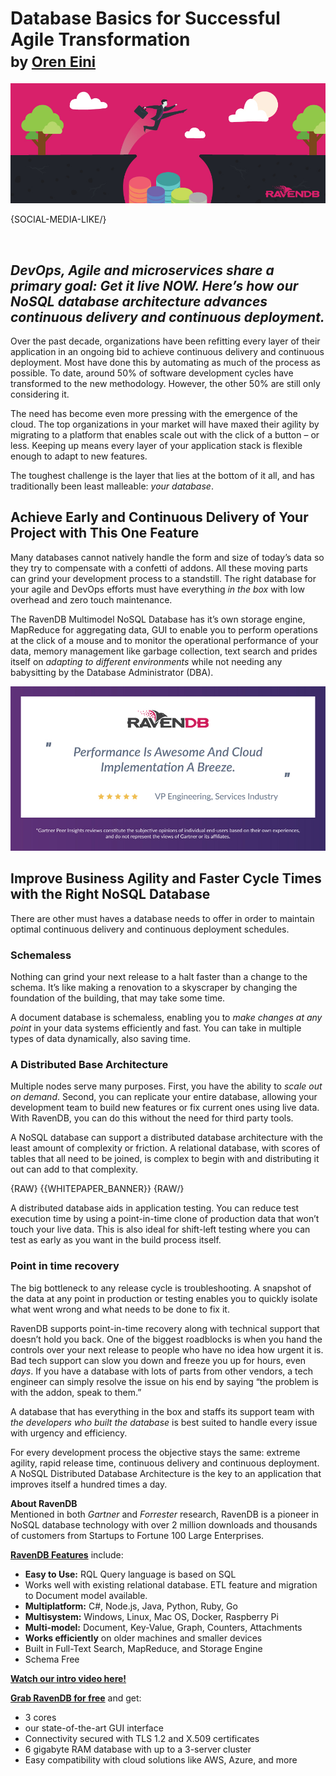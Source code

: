 # Database Basics for Successful Agile Transformation<br/><small>by <a href="mailto:ayende@ayende.com">Oren Eini</a></small>

![Database Basics for Successful Agile Transformation](images/nosql-database-basics-for-succesful-agile-transformation.jpg)

{SOCIAL-MEDIA-LIKE/}

<br/>

## <em>DevOps, Agile and microservices share a primary goal: Get it live NOW. Here’s how our NoSQL database architecture advances continuous delivery and continuous deployment.</em>

Over the past decade, organizations have been refitting every layer of their application in an ongoing bid to achieve continuous delivery and continuous deployment. Most have done this by automating as much of the process as possible. To date, around 50% of software development cycles have transformed to the new methodology. However, the other 50% are still only considering it.

The need has become even more pressing with the emergence of the cloud. The top organizations in your market will have maxed their agility by migrating to a platform that enables scale out with the click of a button – or less. Keeping up means every layer of your application stack is flexible enough to adapt to new features.

The toughest challenge is the layer that lies at the bottom of it all, and has traditionally been least malleable: <em>your database</em>.

## Achieve Early and Continuous Delivery of Your Project with This One Feature

Many databases cannot natively handle the form and size of today’s data so they try to compensate with a confetti of addons. All these moving parts can grind your development process to a standstill. The right database for your agile and DevOps efforts must have everything <em>in the box</em> with low overhead and zero touch maintenance.

The RavenDB Multimodel NoSQL Database has it’s own storage engine, MapReduce for aggregating data, GUI to enable you to perform operations at the click of a mouse and to monitor the operational performance of your data, memory management like garbage collection, text search and prides itself on <em>adapting to different environments</em> while not needing any babysitting by the Database Administrator (DBA).

<a href="https://www.gartner.com/reviews/review/view/609931">
    <img class="img-responsive" alt="Gartner Peer Review" src="images/performance-is-awesome.jpg" />
</a>

## Improve Business Agility and Faster Cycle Times with the Right NoSQL Database

There are other must haves a database needs to offer in order to maintain optimal continuous delivery and continuous deployment schedules.

### Schemaless

Nothing can grind your next release to a halt faster than a change to the schema. It’s like making a renovation to a skyscraper by changing the foundation of the building, that may take some time.

A document database is schemaless, enabling you to <em>make changes at any point</em> in your data systems efficiently and fast. You can take in multiple types of data dynamically, also saving time.

### A Distributed Base Architecture

Multiple nodes serve many purposes. First, you have the ability to <em>scale out on demand</em>. Second, you can replicate your entire database, allowing your development team to build new features or fix current ones using live data. With RavenDB, you can do this without the need for third party tools.

A NoSQL database can support a distributed database architecture with the least amount of complexity or friction. A relational database, with scores of tables that all need to be joined, is complex to begin with and distributing it out can add to that complexity.

{RAW}
{{WHITEPAPER_BANNER}}
{RAW/}

A distributed database aids in application testing. You can reduce test execution time by using a point-in-time clone of production data that won’t touch your live data. This is also ideal for shift-left testing where you can test as early as you want in the build process itself.

### Point in time recovery

The big bottleneck to any release cycle is troubleshooting. A snapshot of the data at any point in production or testing enables you to quickly isolate what went wrong and what needs to be done to fix it.

RavenDB supports point-in-time recovery along with technical support that doesn’t hold you back. One of the biggest roadblocks is when you hand the controls over your next release to people who have no idea how urgent it is. Bad tech support can slow you down and freeze you up for hours, even <em>days</em>. If you have a database with lots of parts from other vendors, a tech engineer can simply resolve the issue on his end by saying “the problem is with the addon, speak to them.”

A database that has everything in the box and staffs its support team with <em>the developers who built the database</em> is best suited to handle every issue with urgency and efficiency.

For every development process the objective stays the same: extreme agility, rapid release time, continuous delivery and continuous deployment. A NoSQL Distributed Database Architecture is the key to an application that improves itself a hundred times a day.

<div class="bottom-line">
    <p><strong>About RavenDB</strong><br/>
Mentioned in both <em>Gartner</em> and <em>Forrester</em> research, RavenDB is a pioneer in NoSQL database technology with over 2 million downloads and thousands of customers from Startups to Fortune 100 Large Enterprises.</p>
    <p><strong><a href="https://ravendb.net/buy">RavenDB Features</a></strong> include:
    <ul>
<li><strong>Easy to Use:</strong> RQL Query language is based on SQL</li>
<li>Works well with existing relational database. ETL feature and migration to Document model available.</li>
<li><strong>Multiplatform:</strong> C#, Node.js, Java, Python, Ruby, Go</li>
<li><strong>Multisystem:</strong> Windows, Linux, Mac OS, Docker, Raspberry Pi</li>
<li><strong>Multi-model:</strong> Document, Key-Value, Graph, Counters, Attachments</li>
<li><strong>Works efficiently</strong> on older machines and smaller devices</li>
<li>Built in Full-Text Search, MapReduce, and Storage Engine</li>
<li>Schema Free</li>
</ul>
    </p>
    <p>
        <strong><a href="https://ravendb.net/#play-video">Watch our intro video here!</a></strong>
    </p>
    <p><strong><a href="https://ravendb.net/downloads#server/dev">Grab RavenDB for free</a></strong> and get:
    <ul>
<li>3 cores</li>
<li>our state-of-the-art GUI interface</li>
<li>Connectivity secured with TLS 1.2 and X.509 certificates</li>
<li>6 gigabyte RAM database with up to a 3-server cluster</li>
<li>Easy compatibility with cloud solutions like AWS, Azure, and more</li>
</ul>
    </p>
</div>
